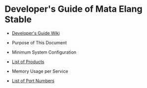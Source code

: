 # Developer's Guide of Mata Elang Stable

- [Developer's Guide Wiki](https://github.com/Mata-Elang-Stable/DevelopersGuide/wiki)

- Purpose of This Document
- Minimum System Configuration
- [List of Products](https://github.com/Mata-Elang-Stable/DevelopersGuide/wiki/list-of-product)
- Memory Usage per Service
- [List of Port Numbers](https://github.com/Mata-Elang-Stable/DevelopersGuide/wiki/List-of-port-numbers)
